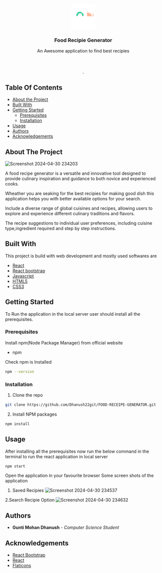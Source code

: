 <br/>
<p align="center">
  <a href="https://github.com/Dhanush22git/FOOD-RECEIPE-GENERATOR">
    <img src="src/images/food.svg" alt="Logo" width="80" height="80">
  </a>

  <h3 align="center">Food Recipie Generator</h3>

  <p align="center">
    An Awesome application to find best recipies
    <br/>
    <br/>
    <br/>
    <br/>
    .
  </p>
</p>

## Table Of Contents

* [About the Project](#about-the-project)
* [Built With](#built-with)
* [Getting Started](#getting-started)
  * [Prerequisites](#prerequisites)
  * [Installation](#installation)
* [Usage](#usage)
* [Authors](#authors)
* [Acknowledgements](#acknowledgements)

## About The Project

![Screenshot 2024-04-30 234203](https://github.com/Dhanush22git/FOOD-RECEIPE-GENERATOR/assets/163113135/b36af943-d13c-4dcf-8bec-5be834f7af62)

A food recipe generator is a versatile and innovative tool designed to provide culinary inspiration and guidance to both novice and experienced cooks.

Wheather you are seaking for the best recipies for making good dish this application helps you with better available options for your search.

Include a diverse range of global cuisines and recipes, allowing users to explore and experience different culinary traditions and flavors. 

The recipe suggestions to individual user preferences, including cuisine type,ingredient required and step by step instructions. 


## Built With

This project is build with web development and mostly used softwares are

* [React](https://react.dev/)
* [React bootstrap](https://react-bootstrap.netlify.app/)
* [Javascript](https://www.javascript.com/)
* [HTML5](https://html.com/)
* [CSS3](https://www.w3.org/Style/CSS/Overview.en.html)

## Getting Started

To Run the application in the local server user should install all the prerequisites. 

### Prerequisites

Install npm(Node Package Manager) from official website 

* npm

Check npm is Installed

```sh
npm --version
```

### Installation

1. Clone the repo

```sh
git clone https://github.com/Dhanush22git/FOOD-RECEIPE-GENERATOR.git
```
2. Install NPM packages

```sh
npm install
```

## Usage

After installing all the prerequisites now run the below command in the terminal to run the react application in local server

```sh
npm start
```

Open the application in your favourite browser 
Some screen shots of the application
1. Saved Recipies
![Screenshot 2024-04-30 234537](https://github.com/Dhanush22git/FOOD-RECEIPE-GENERATOR/assets/163113135/ef4afdce-c90e-464e-9e5b-3db5e6306778)

2.Search Recipie Option
![Screenshot 2024-04-30 234632](https://github.com/Dhanush22git/FOOD-RECEIPE-GENERATOR/assets/163113135/b595055a-2aac-46ec-a545-13b618927188)

## Authors

* **Gunti Mohan Dhanush** - *Computer Science Student*

## Acknowledgements

* [React Bootstrap](https://react-bootstrap.netlify.app/)
* [React ](https://react.dev/)
* [Flaticons](https://www.flaticon.com/)
